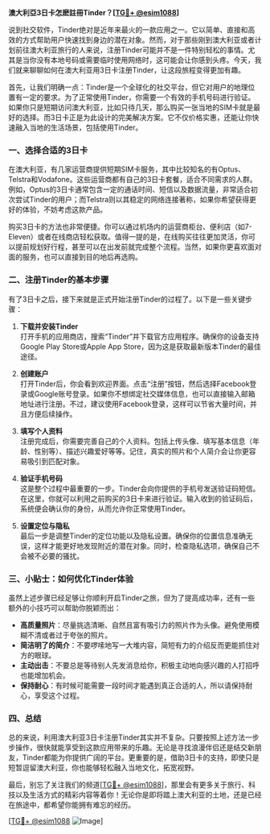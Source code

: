 **澳大利亞3日卡怎麽註冊Tinder？[[TG💪+ @esim1088](https://t.me/s/esim1088)]**

说到社交软件，Tinder绝对是近年来最火的一款应用之一。它以简单、直接和高效的方式帮助用户快速找到身边的潜在对象。然而，对于那些刚到澳大利亚或者计划前往澳大利亚旅行的人来说，注册Tinder可能并不是一件特别轻松的事情。尤其是当你没有本地号码或需要临时使用网络时，这可能会让你感到头疼。今天，我们就来聊聊如何在澳大利亚用3日卡注册Tinder，让这段旅程变得更加有趣。

首先，让我们明确一点：Tinder是一个全球化的社交平台，但它对用户的地理位置有一定的要求。为了正常使用Tinder，你需要一个有效的手机号码进行验证。如果你只是短期访问澳大利亚，比如只待几天，那么购买一张当地的SIM卡就是最好的选择。而3日卡正是为此设计的完美解决方案。它不仅价格实惠，还能让你快速融入当地的生活场景，包括使用Tinder。

### 一、选择合适的3日卡

在澳大利亚，有几家运营商提供短期SIM卡服务，其中比较知名的有Optus、Telstra和Vodafone。这些运营商都有自己的3日卡套餐，适合不同需求的人群。例如，Optus的3日卡通常包含一定的通话时间、短信以及数据流量，非常适合初次尝试Tinder的用户；而Telstra则以其稳定的网络连接著称，如果你希望获得更好的体验，不妨考虑这款产品。

购买3日卡的方法也非常便捷。你可以通过机场内的运营商柜台、便利店（如7-Eleven）或者在线商店轻松获取。值得一提的是，在线购买往往更加灵活，你可以提前规划好行程，甚至可以在出发前就完成整个流程。当然，如果你更喜欢面对面的服务，也可以直接到目的地后再选购。

### 二、注册Tinder的基本步骤

有了3日卡之后，接下来就是正式开始注册Tinder的过程了。以下是一些关键步骤：

1. **下载并安装Tinder**  
   打开手机的应用商店，搜索“Tinder”并下载官方应用程序。确保你的设备支持Google Play Store或Apple App Store，因为这是获取最新版本Tinder的最佳途径。

2. **创建账户**  
   打开Tinder后，你会看到欢迎界面。点击“注册”按钮，然后选择Facebook登录或Google账号登录。如果你不想绑定社交媒体信息，也可以直接输入邮箱地址进行注册。不过，建议使用Facebook登录，这样可以节省大量时间，并且方便后续操作。

3. **填写个人资料**  
   注册完成后，你需要完善自己的个人资料。包括上传头像、填写基本信息（年龄、性别等）、描述兴趣爱好等等。记住，真实的照片和个人简介会让你更容易吸引到匹配对象。

4. **验证手机号码**  
   这是整个过程中最重要的一步。Tinder会向你提供的手机号发送验证码短信。在这里，你就可以利用之前购买的3日卡来进行验证。输入收到的验证码后，系统便会确认你的身份，从而允许你正常使用Tinder。

5. **设置定位与隐私**  
   最后一步是调整Tinder的定位功能以及隐私设置。确保你的位置信息准确无误，这样才能更好地发现附近的潜在对象。同时，检查隐私选项，确保自己不会被不必要的骚扰。

### 三、小贴士：如何优化Tinder体验

虽然上述步骤已经足够让你顺利开启Tinder之旅，但为了提高成功率，还有一些额外的小技巧可以帮助你脱颖而出：

- **高质量照片**：尽量挑选清晰、自然且富有吸引力的照片作为头像。避免使用模糊不清或者过于夸张的照片。
- **简洁明了的简介**：不要啰嗦地写一大堆内容，简短有力的介绍反而更能抓住对方的眼球。
- **主动出击**：不要总是等待别人先发消息给你，积极主动地向感兴趣的人打招呼也能增加机会。
- **保持耐心**：有时候可能需要一段时间才能遇到真正合适的人，所以请保持耐心，享受这个过程。

### 四、总结

总的来说，利用澳大利亚3日卡注册Tinder其实并不复杂。只要按照上述方法一步步操作，很快就能享受到这款应用带来的乐趣。无论是寻找浪漫伴侣还是结交新朋友，Tinder都能为你提供广阔的平台。更重要的是，借助3日卡的支持，即使只是短暂逗留澳大利亚，你也能够轻松融入当地文化，拓宽视野。

最后，别忘了关注我们的频道[[TG💪+ @esim1088](https://t.me/s/esim1088)]，那里会有更多关于旅行、科技以及生活方式的精彩内容等着你！无论你是即将踏上澳大利亚的土地，还是已经在旅途中，都希望你能拥有难忘的经历。

[[TG💪+ @esim1088](https://t.me/s/esim1088) ![Image](https://i.postimg.cc/4NQfJmqS/Snipaste-2025-05-13-00-14-12.png)]